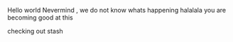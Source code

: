 Hello world 
Nevermind , we do not know whats happening halalala
you are becoming good at this

checking out stash